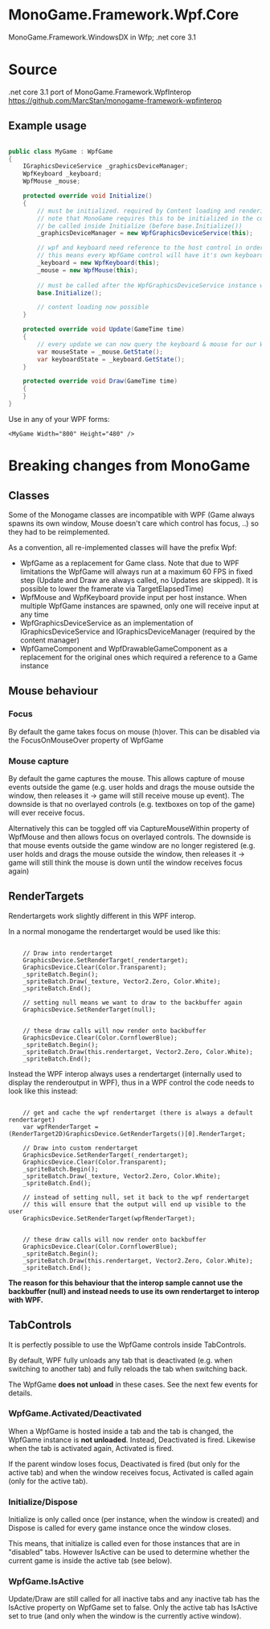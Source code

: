 # MonoGame.Framework.Wpf.Core

MonoGame.Framework.WindowsDX in Wfp; .net core 3.1

# Source
.net core 3.1 port of MonoGame.Framework.WpfInterop
https://github.com/MarcStan/monogame-framework-wpfinterop


## Example usage

```csharp

public class MyGame : WpfGame
{
    IGraphicsDeviceService _graphicsDeviceManager;
    WpfKeyboard _keyboard;
    WpfMouse _mouse;

    protected override void Initialize()
    {
        // must be initialized. required by Content loading and rendering (will add itself to the Services)
        // note that MonoGame requires this to be initialized in the constructor, while WpfInterop requires it to
        // be called inside Initialize (before base.Initialize())
        _graphicsDeviceManager = new WpfGraphicsDeviceService(this);

        // wpf and keyboard need reference to the host control in order to receive input
        // this means every WpfGame control will have it's own keyboard & mouse manager which will only react if the mouse is in the control
        _keyboard = new WpfKeyboard(this);
        _mouse = new WpfMouse(this);
        
        // must be called after the WpfGraphicsDeviceService instance was created
        base.Initialize();

        // content loading now possible
    }

    protected override void Update(GameTime time)
    {
        // every update we can now query the keyboard & mouse for our WpfGame
        var mouseState = _mouse.GetState();
        var keyboardState = _keyboard.GetState();
    }

    protected override void Draw(GameTime time)
    {
    }
}

```

Use in any of your WPF forms:

```
<MyGame Width="800" Height="480" />
```

# Breaking changes from MonoGame

## Classes

Some of the Monogame classes are incompatible with WPF (Game always spawns its own window, Mouse doesn't care which control has focus, ..) so they had to be reimplemented.

As a convention, all re-implemented classes will have the prefix Wpf:

* WpfGame as a replacement for Game class. Note that due to WPF limitations the WpfGame will always run at a maximum 60 FPS in fixed step (Update and Draw are always called, no Updates are skipped). It is possible to lower the framerate via TargetElapsedTime)
* WpfMouse and WpfKeyboard provide input per host instance. When multiple WpfGame instances are spawned, only one will receive input at any time
* WpfGraphicsDeviceService as an implementation of IGraphicsDeviceService and IGraphicsDeviceManager (required by the content manager)
* WpfGameComponent and WpfDrawableGameComponent as a replacement for the original ones which required a reference to a Game instance

## Mouse behaviour

### Focus

By default the game takes focus on mouse (h)over. This can be disabled via the FocusOnMouseOver property of WpfGame

### Mouse capture

By default the game captures the mouse. This allows capture of mouse events outside the game (e.g. user holds and drags the mouse outside the window, then releases it -> game will still receive mouse up event). The downside is that no overlayed controls (e.g. textboxes on top of the game) will ever receive focus.

Alternatively this can be toggled off via CaptureMouseWithin property of WpfMouse and then allows focus on overlayed controls. The downside is that mouse events outside the game window are no longer registered (e.g. user holds and drags the mouse outside the window, then releases it -> game will still think the mouse is down until the window receives focus again)

## RenderTargets

Rendertargets work slightly different in this WPF interop.

In a normal monogame the rendertarget would be used like this:

```

    // Draw into rendertarget
    GraphicsDevice.SetRenderTarget(_rendertarget);
    GraphicsDevice.Clear(Color.Transparent);
    _spriteBatch.Begin();
    _spriteBatch.Draw(_texture, Vector2.Zero, Color.White);
    _spriteBatch.End();

    // setting null means we want to draw to the backbuffer again
    GraphicsDevice.SetRenderTarget(null);


    // these draw calls will now render onto backbuffer
    GraphicsDevice.Clear(Color.CornflowerBlue);
    _spriteBatch.Begin();
    _spriteBatch.Draw(this.rendertarget, Vector2.Zero, Color.White);
    _spriteBatch.End();
```

Instead the WPF interop always uses a rendertarget (internally used to display the renderoutput in WPF), thus in a WPF control the code needs to look like this instead:

```

    // get and cache the wpf rendertarget (there is always a default rendertarget)
    var wpfRenderTarget = (RenderTarget2D)GraphicsDevice.GetRenderTargets()[0].RenderTarget;

    // Draw into custom rendertarget
    GraphicsDevice.SetRenderTarget(_rendertarget);
    GraphicsDevice.Clear(Color.Transparent);
    _spriteBatch.Begin();
    _spriteBatch.Draw(_texture, Vector2.Zero, Color.White);
    _spriteBatch.End();

    // instead of setting null, set it back to the wpf rendertarget
    // this will ensure that the output will end up visible to the user
    GraphicsDevice.SetRenderTarget(wpfRenderTarget);


    // these draw calls will now render onto backbuffer
    GraphicsDevice.Clear(Color.CornflowerBlue);
    _spriteBatch.Begin();
    _spriteBatch.Draw(this.rendertarget, Vector2.Zero, Color.White);
    _spriteBatch.End();
```

**The reason for this behaviour that the interop sample cannot use the backbuffer (null) and instead needs to use its own rendertarget to interop with WPF.**

## TabControls

It is perfectly possible to use the WpfGame controls inside TabControls.

By default, WPF fully unloads any tab that is deactivated (e.g. when switching to another tab) and fully reloads the tab when switching back.

The WpfGame **does not unload** in these cases. See the next few events for details.

### WpfGame.Activated/Deactivated

When a WpfGame is hosted inside a tab and the tab is changed, the WpfGame instance is **not unloaded**. Instead, Deactivated is fired. Likewise when the tab is activated again, Activated is fired.

If the parent window loses focus, Deactivated is fired (but only for the active tab) and when the window receives focus, Activated is called again (only for the active tab).

### Initialize/Dispose

Initialize is only called once (per instance, when the window is created) and Dispose is called for every game instance once the window closes.

This means, that initialize is called even for those instances that are in "disabled" tabs. However IsActive can be used to determine whether the current game is inside the active tab (see below).

### WpfGame.IsActive

Update/Draw are still called for all inactive tabs and any inactive tab has the IsActive property on WpfGame set to false. Only the active tab has IsActive set to true (and only when the window is the currently active window).